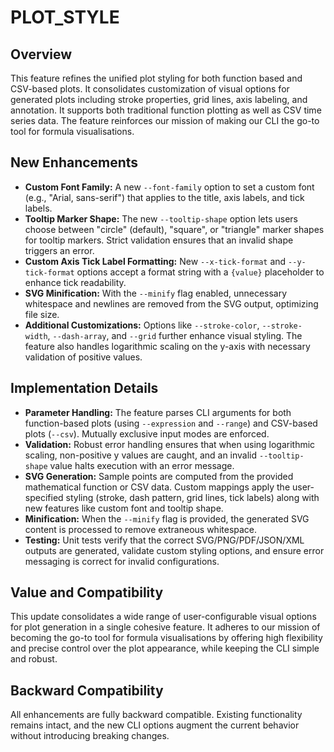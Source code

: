 # PLOT_STYLE

## Overview
This feature refines the unified plot styling for both function based and CSV-based plots. It consolidates customization of visual options for generated plots including stroke properties, grid lines, axis labeling, and annotation. It supports both traditional function plotting as well as CSV time series data. The feature reinforces our mission of making our CLI the go-to tool for formula visualisations.

## New Enhancements
- **Custom Font Family:** A new `--font-family` option to set a custom font (e.g., "Arial, sans-serif") that applies to the title, axis labels, and tick labels.
- **Tooltip Marker Shape:** The new `--tooltip-shape` option lets users choose between "circle" (default), "square", or "triangle" marker shapes for tooltip markers. Strict validation ensures that an invalid shape triggers an error.
- **Custom Axis Tick Label Formatting:** New `--x-tick-format` and `--y-tick-format` options accept a format string with a `{value}` placeholder to enhance tick readability.
- **SVG Minification:** With the `--minify` flag enabled, unnecessary whitespace and newlines are removed from the SVG output, optimizing file size.
- **Additional Customizations:** Options like `--stroke-color`, `--stroke-width`, `--dash-array`, and `--grid` further enhance visual styling. The feature also handles logarithmic scaling on the y-axis with necessary validation of positive values.

## Implementation Details
- **Parameter Handling:** The feature parses CLI arguments for both function-based plots (using `--expression` and `--range`) and CSV-based plots (`--csv`). Mutually exclusive input modes are enforced.
- **Validation:** Robust error handling ensures that when using logarithmic scaling, non-positive y values are caught, and an invalid `--tooltip-shape` value halts execution with an error message.
- **SVG Generation:** Sample points are computed from the provided mathematical function or CSV data. Custom mappings apply the user-specified styling (stroke, dash pattern, grid lines, tick labels) along with new features like custom font and tooltip shape.
- **Minification:** When the `--minify` flag is provided, the generated SVG content is processed to remove extraneous whitespace.
- **Testing:** Unit tests verify that the correct SVG/PNG/PDF/JSON/XML outputs are generated, validate custom styling options, and ensure error messaging is correct for invalid configurations.

## Value and Compatibility
This update consolidates a wide range of user-configurable visual options for plot generation in a single cohesive feature. It adheres to our mission of becoming the go-to tool for formula visualisations by offering high flexibility and precise control over the plot appearance, while keeping the CLI simple and robust.

## Backward Compatibility
All enhancements are fully backward compatible. Existing functionality remains intact, and the new CLI options augment the current behavior without introducing breaking changes.
